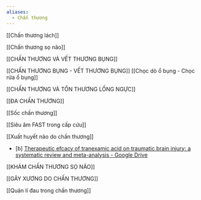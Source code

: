 ```yaml
---
aliases:
  - Chấn thương
---
```

[[Chấn thương lách]]

[[Chấn thương sọ não]]

[[CHẤN THƯƠNG VÀ VẾT THƯƠNG BỤNG]]

[[CHẤN THƯƠNG BỤNG - VẾT THƯƠNG BỤNG]]
	[[Chọc dò ổ bụng - Chọc rửa ổ bụng]]

[[CHẤN THƯƠNG VÀ TỔN THƯƠNG LỒNG NGỰC]]

[[ĐA CHẤN THƯƠNG]]

[[Sốc chấn thương]]

[[Siêu âm FAST trong cấp cứu]]

[[Xuất huyết não do chấn thương]]
- [b] [Therapeutic efcacy of tranexamic acid on traumatic brain injury: a systematic review and meta-analysis - Google Drive](https://drive.google.com/file/d/1Ryh6hFwMyLcVnGtSM0o4-3Xonb22zAtb/view)


[[KHÁM CHẤN THƯƠNG SỌ NÃO]]

[[GÃY XƯƠNG DO CHẤN THƯƠNG]]

[[Quản lí đau trong chấn thương]]

